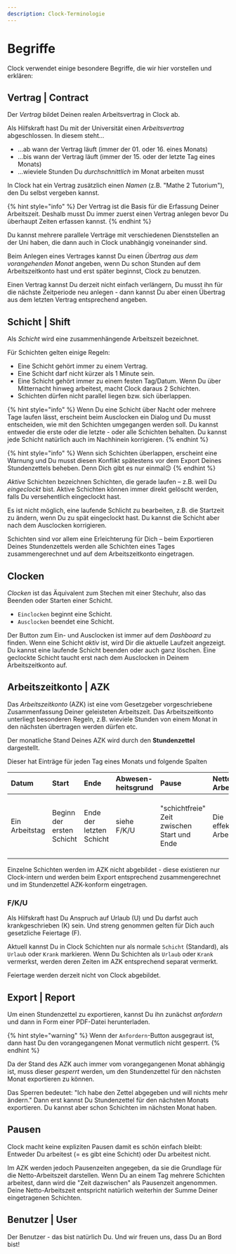 ```yaml
---
description: Clock-Terminologie
---
```


# Begriffe

Clock verwendet einige besondere Begriffe, die wir hier vorstellen und erklären:

## Vertrag \| Contract

Der _Vertrag_ bildet Deinen realen Arbeitsvertrag in Clock ab.

Als Hilfskraft hast Du mit der Universität einen _Arbeitsvertrag_ abgeschlossen. In diesem steht...

* ...ab wann der Vertrag läuft \(immer der 01. oder 16. eines Monats\)
* ...bis wann der Vertrag läuft \(immer der 15. oder der letzte Tag eines Monats\)
* ...wieviele Stunden Du _durchschnittlich_ im Monat arbeiten musst

In Clock hat ein Vertrag zusätzlich einen _Namen_ \(z.B. "Mathe 2 Tutorium"\), den Du selbst vergeben kannst.

{% hint style="info" %}
Der Vertrag ist die Basis für die Erfassung Deiner Arbeitszeit. Deshalb musst Du immer zuerst einen Vertrag anlegen bevor Du überhaupt Zeiten erfassen kannst.
{% endhint %}

Du kannst mehrere parallele Verträge mit verschiedenen Dienststellen an der Uni haben, die dann auch in Clock unabhängig voneinander sind.

Beim Anlegen eines Vertrages kannst Du einen _Übertrag aus dem vorangehenden Monat_ angeben, wenn Du schon Stunden auf dem Arbeitszeitkonto hast und erst später beginnst, Clock zu benutzen.

Einen Vertrag kannst Du derzeit nicht einfach verlängern, Du musst ihn für die nächste Zeitperiode neu anlegen - dann kannst Du aber einen Übertrag aus dem letzten Vertrag entsprechend angeben.

## Schicht \| Shift

Als _Schicht_ wird eine zusammenhängende Arbeitszeit bezeichnet.

Für Schichten gelten einige Regeln:

* Eine Schicht gehört immer zu einem Vertrag.
* Eine Schicht darf nicht kürzer als 1 Minute sein.
* Eine Schicht gehört immer zu einem festen Tag/Datum. Wenn Du über Mitternacht hinweg arbeitest, macht Clock daraus 2 Schichten.
* Schichten dürfen nicht parallel liegen bzw. sich überlappen.

{% hint style="info" %}
Wenn Du eine Schicht über Nacht oder mehrere Tage laufen lässt, erscheint beim Ausclocken ein Dialog und Du musst entscheiden, wie mit den Schichten umgegangen werden soll. Du kannst entweder die erste oder die letzte - oder alle Schichten behalten. Du kannst jede Schicht natürlich auch im Nachhinein korrigieren.
{% endhint %}

{% hint style="info" %}
Wenn sich Schichten überlappen, erscheint eine Warnung und Du musst diesen Konflikt spätestens vor dem Export Deines Stundenzettels beheben. Denn Dich gibt es nur einmal😉
{% endhint %}

_Aktive_ Schichten bezeichnen Schichten, die gerade laufen – z.B. weil Du _eingeclockt_ bist. Aktive Schichten können immer direkt gelöscht werden, falls Du versehentlich eingeclockt hast.

Es ist nicht möglich, eine laufende Schlicht zu bearbeiten, z.B. die Startzeit zu ändern, wenn Du zu spät eingeclockt hast. Du kannst die Schicht aber nach dem Ausclocken korrigieren.

Schichten sind vor allem eine Erleichterung für Dich – beim Exportieren Deines Stundenzettels werden alle Schichten eines Tages zusammengerechnet und auf dem Arbeitszeitkonto eingetragen.

## Clocken

_Clocken_ ist das Äquivalent zum Stechen mit einer Stechuhr, also das Beenden oder Starten einer Schicht.

* `Einclocken` beginnt eine Schicht.
* `Ausclocken` beendet eine Schicht.

Der Button zum Ein- und Ausclocken ist immer auf dem _Dashboard_ zu finden. Wenn eine Schicht _aktiv_ ist, wird Dir die aktuelle Laufzeit angezeigt. Du kannst eine laufende Schicht beenden oder auch ganz löschen. Eine geclockte Schicht taucht erst nach dem Ausclocken in Deinem Arbeitszeitkonto auf.

## Arbeitszeitkonto \| AZK

Das _Arbeitszeitkonto_ \(AZK\) ist eine vom Gesetzgeber vorgeschriebene Zusammenfassung Deiner geleisteten Arbeitszeit. Das Arbeitszeitkonto unterliegt besonderen Regeln, z.B. wieviele Stunden von einem Monat in den nächsten übertragen werden dürfen etc.

Der monatliche Stand Deines AZK wird durch den **Stundenzettel** dargestellt.

Dieser hat Einträge für jeden Tag eines Monats und folgende Spalten

| Datum | Start | Ende | Abwesen-heitsgrund | Pause | Netto-Arbeitszeit | F/K/U |
| :--- | :--- | :--- | :--- | :--- | :--- | :--- |
| Ein Arbeitstag | Beginn der ersten Schicht | Ende der letzten Schicht | siehe F/K/U | "schichtfreie" Zeit zwischen Start und Ende | Die effektive Arbeitszeit | Zeiten, die Feiertag, Krankheit oder Urlaub sind. |

Einzelne Schichten werden im AZK nicht abgebildet - diese existieren nur Clock-intern und werden beim Export entsprechend zusammengerechnet und im Stundenzettel AZK-konform eingetragen.

### F/K/U

Als Hilfskraft hast Du Anspruch auf Urlaub \(U\) und Du darfst auch krankgeschrieben \(K\) sein. Und streng genommen gelten für Dich auch gesetzliche Feiertage \(F\).

Aktuell kannst Du in Clock Schichten nur als normale `Schicht` \(Standard\), als `Urlaub` oder `Krank` markieren. Wenn Du Schichten als `Urlaub` oder `Krank` vermerkst, werden deren Zeiten im AZK entsprechend separat vermerkt.

Feiertage werden derzeit nicht von Clock abgebildet.

## Export \| Report

Um einen Stundenzettel zu exportieren, kannst Du ihn zunächst _anfordern_ und dann in Form einer PDF-Datei herunterladen.

{% hint style="warning" %}
Wenn der `Anfordern`-Button ausgegraut ist, dann hast Du den vorangegangenen Monat vermutlich nicht gesperrt.
{% endhint %}

Da der Stand des AZK auch immer vom vorangegangenen Monat abhängig ist, muss dieser _gesperrt_ werden, um den Stundenzettel für den nächsten Monat exportieren zu können.

Das Sperren bedeutet: "Ich habe den Zettel abgegeben und will nichts mehr ändern." Dann erst kannst Du Stundenzettel für den nächsten Monats exportieren. Du kannst aber schon Schichten im nächsten Monat haben.

## Pausen

Clock macht keine expliziten Pausen damit es schön einfach bleibt: Entweder Du arbeitest \(= es gibt eine Schicht\) oder Du arbeitest nicht.

Im AZK werden jedoch Pausenzeiten angegeben, da sie die Grundlage für die Netto-Arbeitszeit darstellen. Wenn Du an einem Tag mehrere Schichten arbeitest, dann wird die "Zeit dazwischen" als Pausenzeit angenommen. Deine Netto-Arbeitszeit entspricht natürlich weiterhin der Summe Deiner eingetragenen Schichten.

## Benutzer \| User

Der Benutzer - das bist natürlich Du. Und wir freuen uns, dass Du an Bord bist!

